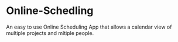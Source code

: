 # Online-Schedling
An easy to use Online Scheduling App that allows a calendar view of multiple projects and mltiple people.
